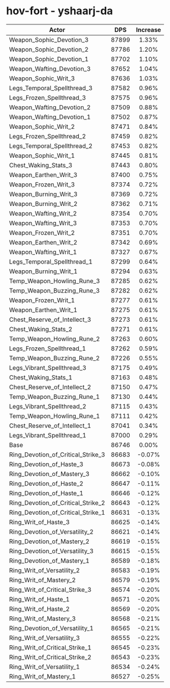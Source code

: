 # hov-fort - yshaarj-da
| Actor | DPS | Increase |
|---|:---:|:---:|
|Weapon_Sophic_Devotion_3|87899|1.33%|
|Weapon_Sophic_Devotion_2|87786|1.20%|
|Weapon_Sophic_Devotion_1|87702|1.10%|
|Weapon_Wafting_Devotion_3|87652|1.04%|
|Weapon_Sophic_Writ_3|87636|1.03%|
|Legs_Temporal_Spellthread_3|87582|0.96%|
|Legs_Frozen_Spellthread_3|87575|0.96%|
|Weapon_Wafting_Devotion_2|87509|0.88%|
|Weapon_Wafting_Devotion_1|87502|0.87%|
|Weapon_Sophic_Writ_2|87471|0.84%|
|Legs_Frozen_Spellthread_2|87459|0.82%|
|Legs_Temporal_Spellthread_2|87453|0.82%|
|Weapon_Sophic_Writ_1|87445|0.81%|
|Chest_Waking_Stats_3|87443|0.80%|
|Weapon_Earthen_Writ_3|87400|0.75%|
|Weapon_Frozen_Writ_3|87374|0.72%|
|Weapon_Burning_Writ_3|87369|0.72%|
|Weapon_Burning_Writ_2|87362|0.71%|
|Weapon_Wafting_Writ_2|87354|0.70%|
|Weapon_Wafting_Writ_3|87353|0.70%|
|Weapon_Frozen_Writ_2|87351|0.70%|
|Weapon_Earthen_Writ_2|87342|0.69%|
|Weapon_Wafting_Writ_1|87327|0.67%|
|Legs_Temporal_Spellthread_1|87299|0.64%|
|Weapon_Burning_Writ_1|87294|0.63%|
|Temp_Weapon_Howling_Rune_3|87285|0.62%|
|Temp_Weapon_Buzzing_Rune_3|87282|0.62%|
|Weapon_Frozen_Writ_1|87277|0.61%|
|Weapon_Earthen_Writ_1|87275|0.61%|
|Chest_Reserve_of_Intellect_3|87273|0.61%|
|Chest_Waking_Stats_2|87271|0.61%|
|Temp_Weapon_Howling_Rune_2|87263|0.60%|
|Legs_Frozen_Spellthread_1|87262|0.59%|
|Temp_Weapon_Buzzing_Rune_2|87226|0.55%|
|Legs_Vibrant_Spellthread_3|87175|0.49%|
|Chest_Waking_Stats_1|87163|0.48%|
|Chest_Reserve_of_Intellect_2|87150|0.47%|
|Temp_Weapon_Buzzing_Rune_1|87130|0.44%|
|Legs_Vibrant_Spellthread_2|87115|0.43%|
|Temp_Weapon_Howling_Rune_1|87111|0.42%|
|Chest_Reserve_of_Intellect_1|87041|0.34%|
|Legs_Vibrant_Spellthread_1|87000|0.29%|
|Base|86746|0.00%|
|Ring_Devotion_of_Critical_Strike_3|86683|-0.07%|
|Ring_Devotion_of_Haste_3|86673|-0.08%|
|Ring_Devotion_of_Mastery_3|86662|-0.10%|
|Ring_Devotion_of_Haste_2|86647|-0.11%|
|Ring_Devotion_of_Haste_1|86646|-0.12%|
|Ring_Devotion_of_Critical_Strike_2|86643|-0.12%|
|Ring_Devotion_of_Critical_Strike_1|86631|-0.13%|
|Ring_Writ_of_Haste_3|86625|-0.14%|
|Ring_Devotion_of_Versatility_2|86621|-0.14%|
|Ring_Devotion_of_Mastery_2|86619|-0.15%|
|Ring_Devotion_of_Versatility_3|86615|-0.15%|
|Ring_Devotion_of_Mastery_1|86589|-0.18%|
|Ring_Writ_of_Versatility_2|86583|-0.19%|
|Ring_Writ_of_Mastery_2|86579|-0.19%|
|Ring_Writ_of_Critical_Strike_3|86574|-0.20%|
|Ring_Writ_of_Haste_1|86571|-0.20%|
|Ring_Writ_of_Haste_2|86569|-0.20%|
|Ring_Writ_of_Mastery_3|86568|-0.21%|
|Ring_Devotion_of_Versatility_1|86565|-0.21%|
|Ring_Writ_of_Versatility_3|86555|-0.22%|
|Ring_Writ_of_Critical_Strike_1|86545|-0.23%|
|Ring_Writ_of_Critical_Strike_2|86543|-0.23%|
|Ring_Writ_of_Versatility_1|86534|-0.24%|
|Ring_Writ_of_Mastery_1|86527|-0.25%|
